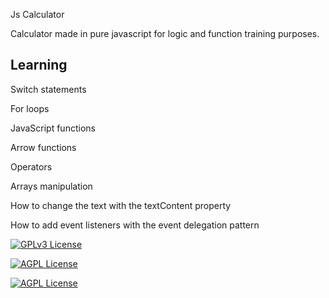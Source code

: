 
Js Calculator

Calculator made in pure javascript for logic and function training purposes.


## Learning

Switch statements

For loops

JavaScript functions

Arrow functions

Operators

Arrays manipulation

How to change the text with the textContent property

How to add event listeners with the event delegation pattern




[![GPLv3 License](https://img.shields.io/badge/JavaScript-323330?style=for-the-badge&logo=javascript&logoColor=F7DF1E)](https://opensource.org/licenses/) 

[![AGPL License](https://img.shields.io/badge/CSS3-1572B6?style=for-the-badge&logo=css3&logoColor=white)](http://www.gnu.org/licenses/agpl-3.0)



[![AGPL License](https://img.shields.io/badge/HTML5-E34F26?style=for-the-badge&logo=html5&logoColor=white)](http://www.gnu.org/licenses/agpl-3.0)
